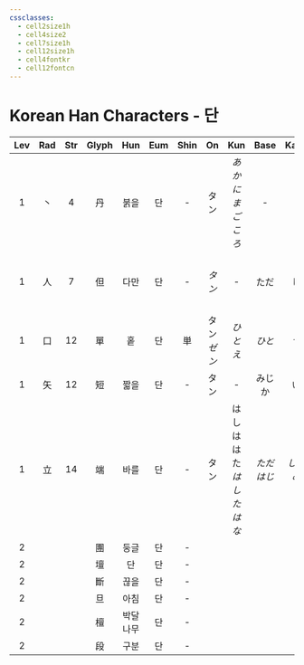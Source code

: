 ```yaml
---
cssclasses:
  - cell2size1h
  - cell4size2
  - cell7size1h
  - cell12size1h
  - cell4fontkr
  - cell12fontcn
---
```


# Korean Han Characters - 단

| Lev | Rad | Str | Glyph | Hun  | Eum | Shin |     On     |              Kun               |    Base    |   Kana    | Simp |         Man         |  Can  |               Viet               |
| :-: | :-: | :-: | :---: | :--: | :-: | :--: | :--------: | :----------------------------: | :--------: | :-------: | :--: | :-----------------: | :---: | :------------------------------: |
|  1  |  丶  |  4  |   丹   |  붉을  |  단  |  -   |     タン     |       *あか<br>に<br>まごころ*        |     -      |     -     |  -   |         dān         | daan1 |               đam                |
|  1  |  人  |  7  |   但   |  다만  |  단  |  -   |    *タン*    |               -                |     ただ     |     し     |  -   |         dàn         | daan6 | đãn<br>đán<br>giản<br>đản<br>đởn |
|  1  |  口  | 12  |   單   |  홑   |  단  |  単   | タン<br>*ゼン* |             *ひとえ*              |    *ひと*    |    *つ*    |  单   | dān<br>shàn<br>chán | daan1 |               đơn                |
|  1  |  矢  | 12  |   短   |  짧을  |  단  |  -   |     タン     |               -                |    みじか     |     い     |  -   |        duǎn         | dyun2 |               đoản               |
|  1  |  立  | 14  |   端   |  바를  |  단  |  -   |     タン     | はし<br>は<br>はた<br>*はした*<br>*はな* | *ただ<br>はじ* | *しい<br>め* |  -   |        duān         | dyun1 |               đoan               |
|  2  |     |     |   團   |  둥글  |  단  |  -   |            |                                |            |           |  -   |                     |       |                                  |
|  2  |     |     |   壇   |  단   |  단  |  -   |            |                                |            |           |  -   |                     |       |                                  |
|  2  |     |     |   斷   |  끊을  |  단  |  -   |            |                                |            |           |  -   |                     |       |                                  |
|  2  |     |     |   旦   |  아침  |  단  |  -   |            |                                |            |           |  -   |                     |       |                                  |
|  2  |     |     |   檀   | 박달나무 |  단  |  -   |            |                                |            |           |  -   |                     |       |                                  |
|  2  |     |     |   段   |  구분  |  단  |  -   |            |                                |            |           |  -   |                     |       |                                  |

